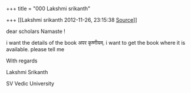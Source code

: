 +++
title = "000 Lakshmi srikanth"

+++
[[Lakshmi srikanth	2012-11-26, 23:15:38 [Source](https://groups.google.com/g/bvparishat/c/CcKI6BlVknc)]]



dear scholars Namaste !

  

i want the details of the book अपर कृष्णीयम्. i want to get the book where it is available. please tell me

  

With regards

  

Lakshmi Srikanth

SV Vedic University


